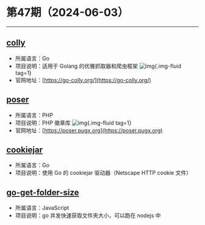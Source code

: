 # 第47期（2024-06-03）

---
## [colly](https://github.com/gocolly/colly)
- 所属语言：Go
- 项目说明：适用于 Golang 的优雅抓取器和爬虫框架
![img](https://ghfast.top/https://raw.githubusercontent.com/xiaoxuan6/weekly/main/docs/static/images/2024-06-03/1717382862.png){.img-fluid tag=1}
- 官网地址：[https://go-colly.org/](https://go-colly.org/)

## [poser](https://github.com/badges/poser)
- 所属语言：PHP
- 项目说明：PHP 徽章库
![img](https://ghfast.top/https://raw.githubusercontent.com/xiaoxuan6/weekly/main/docs/static/images/2024-06-03/1717391472.png){.img-fluid tag=1}
- 官网地址：[https://poser.pugx.org](https://poser.pugx.org)

## [cookiejar](https://github.com/telanflow/cookiejar)
- 所属语言：Go
- 项目说明：使用 Go 的 cookiejar 驱动器（Netscape HTTP cookie 文件）

## [go-get-folder-size](https://github.com/markthree/go-get-folder-size)
- 所属语言：JavaScript
- 项目说明：go 并发快速获取文件夹大小，可以跑在 nodejs 中
